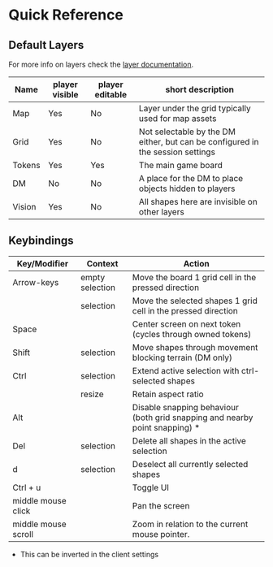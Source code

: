 # Quick Reference

## Default Layers

For more info on layers check the [layer documentation](/docs/dm/layers/).

| Name   | player visible | player editable | short description                                                              |
| ------ | -------------- | --------------- | ------------------------------------------------------------------------------ |
| Map    | Yes            | No              | Layer under the grid typically used for map assets                             |
| Grid   | Yes            | No              | Not selectable by the DM either, but can be configured in the session settings |
| Tokens | Yes            | Yes             | The main game board                                                            |
| DM     | No             | No              | A place for the DM to place objects hidden to players                          |
| Vision | Yes            | No              | All shapes here are invisible on other layers                                  |

## Keybindings

| Key/Modifier        | Context         | Action                                                                       |
| ------------------- | --------------- | ---------------------------------------------------------------------------- |
| Arrow-keys          | empty selection | Move the board 1 grid cell in the pressed direction                          |
|                     | selection       | Move the selected shapes 1 grid cell in the pressed direction                |
| Space               |                 | Center screen on next token (cycles through owned tokens)                    |
| Shift               | selection       | Move shapes through movement blocking terrain (DM only)                      |
| Ctrl                | selection       | Extend active selection with ctrl-selected shapes                            |
|                     | resize          | Retain aspect ratio                                                          |
| Alt                 |                 | Disable snapping behaviour (both grid snapping and nearby point snapping) \* |
| Del                 | selection       | Delete all shapes in the active selection                                    |
| d                   | selection       | Deselect all currently selected shapes                                       |
| Ctrl + u            |                 | Toggle UI                                                                    |
| middle mouse click  |                 | Pan the screen                                                               |
| middle mouse scroll |                 | Zoom in relation to the current mouse pointer.                               |

-   This can be inverted in the client settings
